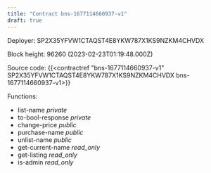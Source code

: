 ```yaml
---
title: "Contract bns-1677114660937-v1"
draft: true
---
```

Deployer: SP2X35YFVW1CTAQST4E8YKW787X1KS9NZKM4CHVDX


 



Block height: 96260 (2023-02-23T01:19:48.000Z)

Source code: {{<contractref "bns-1677114660937-v1" SP2X35YFVW1CTAQST4E8YKW787X1KS9NZKM4CHVDX bns-1677114660937-v1>}}

Functions:

* list-name _private_
* to-bool-response _private_
* change-price _public_
* purchase-name _public_
* unlist-name _public_
* get-current-name _read_only_
* get-listing _read_only_
* is-admin _read_only_
